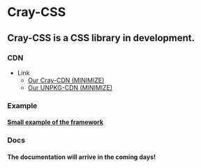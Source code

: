 # Cray-CSS
## Cray-CSS is a CSS library in development.

### CDN

* Link
  * [Our Cray-CDN (MINIMIZE)](https://cdn.cray-dev.com/cray_css/js/index_minimize.js)
  * [Our UNPKG-CDN (MINIMIZE)](https://unpkg.com/cray-css/js/index_minimize.js)

### Example
#### [Small example of the framework](https://cdn.cray-dev.com/cray_css/index.html)

### Docs
#### The documentation will arrive in the coming days!